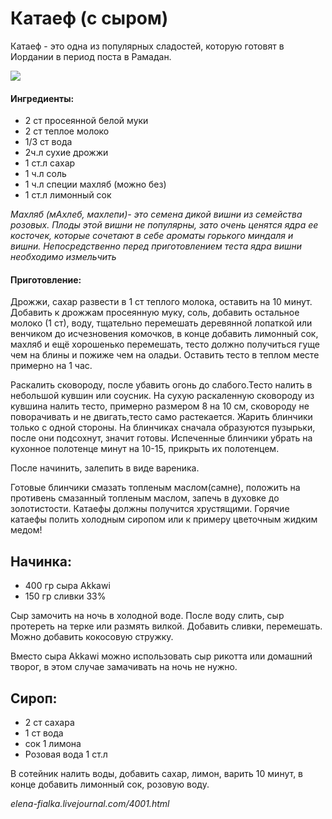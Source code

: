 # Катаеф \(с сыром\)

Катаеф - это одна из популярных сладостей, которую готовят в Иордании в период поста в Рамадан.

![](https://s-media-cache-ak0.pinimg.com/564x/84/83/75/8483751ee26cf512bb67d4207deb1663.jpg)

#### Ингредиенты:

* 2 ст просеянной белой муки 
* 2 ст теплое молоко 
* 1/3 ст вода 
* 2ч.л сухие дрожжи 
* 1 ст.л сахар 
* 1 ч.л соль 
* 1 ч.л специи махляб \(можно без\)
* 1 ст.л лимонный сок

_Махляб \(мАхлеб, махлепи\)- это семена дикой вишни из семейства розовых. Плоды этой вишни не популярны, зато очень ценятся ядра ее косточек, которые сочетают в себе ароматы горького миндаля и вишни. Непосредственно перед приготовлением теста ядра вишни необходимо измельчить_

#### Приготовление:

Дрожжи, сахар развести в 1 ст теплого молока, оставить на 10 минут. Добавить к дрожжам просеянную муку, соль, добавить остальное молоко \(1 ст\), воду, тщательно перемешать деревянной лопаткой или венчиком до исчезновения комочков, в конце добавить лимонный сок, махляб и ещё хорошенько перемешать, тесто должно получиться гуще чем на блины и пожиже чем на оладьи. Оставить тесто в теплом месте примерно на 1 час.

Раскалить сковороду, после убавить огонь до слабого.Тесто налить в небольшой кувшин или соусник. На сухую раскаленную сковороду из кувшина налить тесто, примерно размером 8 на 10 см, сковороду не поворачивать и не двигать,тесто само растекается. Жарить блинчики только с одной стороны. На блинчиках сначала образуются пузырьки, после они подсохнут, значит готовы. Испеченные блинчики убрать на кухонное полотенце минут на 10-15, прикрыть их полотенцем.

После начинить, залепить в виде вареника.

Готовые блинчики смазать топленым маслом\(самне\), положить на противень смазанный топленым маслом, запечь в духовке до золотистости. Катаефы должны получится хрустящими. Горячие катаефы полить холодным сиропом или к примеру цветочным жидким медом!

## Начинка:

* 400 гр сыра Akkawi
* 150 гр сливки 33%

Сыр замочить на ночь в холодной воде. После воду слить, сыр протереть на терке или размять вилкой. Добавить сливки, перемешать. Можно добавить кокосовую стружку.

Вместо сыра Akkawi можно использовать сыр рикотта или домашний творог, в этом случае замачивать на ночь не нужно. 

## Сироп:

* 2 ст сахара 
* 1 ст вода 
* сок 1 лимона
* Розовая вода 1 ст.л

В сотейник налить воды, добавить сахар, лимон, варить 10 минут, в конце добавить лимонный сок, розовую воду.

_elena-fialka.livejournal.com/4001.html_

